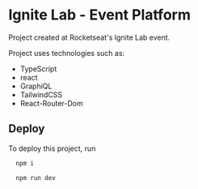 
# Ignite Lab - Event Platform

Project created at Rocketseat's Ignite Lab event.

Project uses technologies such as:
- TypeScript
- react
- GraphiQL
- TailwindCSS
- React-Router-Dom

## Deploy

To deploy this project, run

```bash
  npm i
```

```bash
  npm run dev
```
